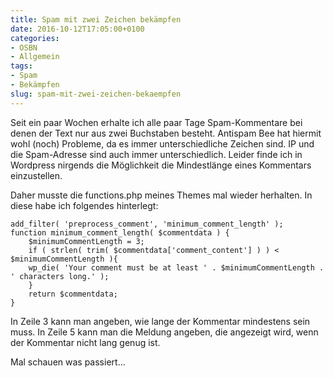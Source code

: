 ```yaml
---
title: Spam mit zwei Zeichen bekämpfen
date: 2016-10-12T17:05:00+0100
categories:
- OSBN
- Allgemein
tags:
- Spam
- Bekämpfen
slug: spam-mit-zwei-zeichen-bekaempfen
---
```

Seit ein paar Wochen erhalte ich alle paar Tage Spam-Kommentare bei denen der Text nur aus zwei Buchstaben besteht. Antispam Bee hat hiermit wohl (noch) Probleme, da es immer unterschiedliche Zeichen sind. IP und die Spam-Adresse sind auch immer unterschiedlich. Leider finde ich in Wordpress nirgends die Möglichkeit die Mindestlänge eines Kommentars einzustellen.

Daher musste die functions.php meines Themes mal wieder herhalten. In diese habe ich folgendes hinterlegt:

<pre class="line-numbers" style="white-space:pre-wrap;">
<code class="language-bash">add_filter( &#039;preprocess_comment&#039;, &#039;minimum_comment_length&#039; );
function minimum_comment_length( $commentdata ) {
    $minimumCommentLength = 3;
    if ( strlen( trim( $commentdata[&#039;comment_content&#039;] ) ) &lt; $minimumCommentLength ){
    wp_die( &#039;Your comment must be at least &#039; . $minimumCommentLength . &#039; characters long.&#039; );
    }
    return $commentdata;
}</code>
</pre>

In Zeile 3 kann man angeben, wie lange der Kommentar mindestens sein muss. In Zeile 5 kann man die Meldung angeben, die angezeigt wird, wenn der Kommentar nicht lang genug ist.

Mal schauen was passiert...